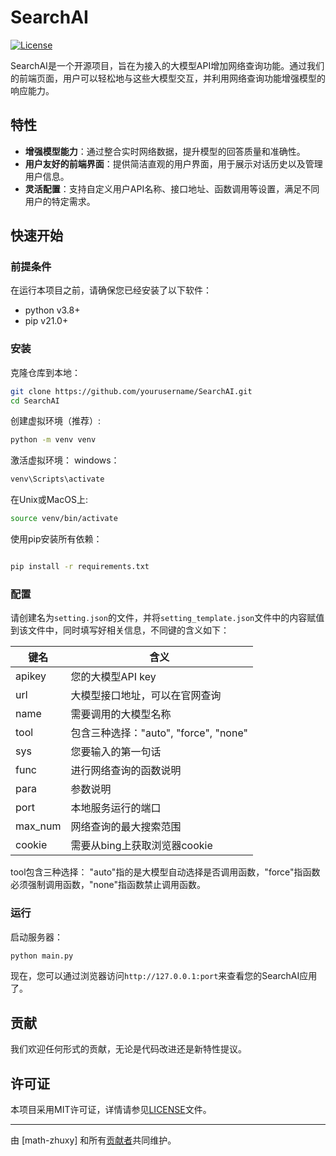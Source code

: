 
# SearchAI

[![License](https://img.shields.io/badge/License-MIT-blue.svg)](LICENSE)

SearchAI是一个开源项目，旨在为接入的大模型API增加网络查询功能。通过我们的前端页面，用户可以轻松地与这些大模型交互，并利用网络查询功能增强模型的响应能力。

## 特性

- **增强模型能力**：通过整合实时网络数据，提升模型的回答质量和准确性。
- **用户友好的前端界面**：提供简洁直观的用户界面，用于展示对话历史以及管理用户信息。
- **灵活配置**：支持自定义用户API名称、接口地址、函数调用等设置，满足不同用户的特定需求。

## 快速开始

### 前提条件

在运行本项目之前，请确保您已经安装了以下软件：
- python v3.8+
- pip v21.0+

### 安装

克隆仓库到本地：

```bash
git clone https://github.com/yourusername/SearchAI.git
cd SearchAI
```

创建虚拟环境（推荐）:
```bash
python -m venv venv
```


激活虚拟环境：
windows：
```bash
venv\Scripts\activate
```
在Unix或MacOS上:
```bash
source venv/bin/activate
```
使用pip安装所有依赖：
```bash

pip install -r requirements.txt
```

### 配置

请创建名为`setting.json`的文件，并将`setting_template.json`文件中的内容赋值到该文件中，同时填写好相关信息，不同键的含义如下：

|键名 | 含义 |
|---|---|
|apikey | 您的大模型API key|
|url | 大模型接口地址，可以在官网查询|
| name | 需要调用的大模型名称 |
| tool | 包含三种选择："auto", "force", "none" |
| sys | 您要输入的第一句话 |
| func | 进行网络查询的函数说明 |
| para | 参数说明 |
| port | 本地服务运行的端口 |
| max_num | 网络查询的最大搜索范围 |
| cookie | 需要从bing上获取浏览器cookie |

tool包含三种选择： "auto"指的是大模型自动选择是否调用函数，"force"指函数必须强制调用函数，"none"指函数禁止调用函数。

### 运行

启动服务器：

```bash
python main.py
```

现在，您可以通过浏览器访问`http://127.0.0.1:port`来查看您的SearchAI应用了。


## 贡献

我们欢迎任何形式的贡献，无论是代码改进还是新特性提议。

## 许可证

本项目采用MIT许可证，详情请参见[LICENSE](LICENSE)文件。

---

由 [math-zhuxy] 和所有[贡献者](https://github.com/yourusername/SearchAI/graphs/contributors)共同维护。
